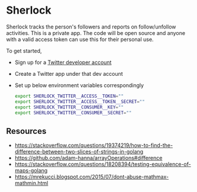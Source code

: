# Sherlock

Sherlock tracks the person's followers and reports on follow/unfollow activities. This is a private app. The code will be open source and anyone with a valid access token can use this for their personal use.

To get started,

 - Sign up for a [Twitter developer account](https://developer.twitter.com/en/apply-for-access.html)
 - Create a Twitter app under that dev account
 - Set up below environment variables correspondingly
 
    ```bash
    export SHERLOCK_TWITTER__ACCESS__TOKEN=""
    export SHERLOCK_TWITTER__ACCESS__TOKEN__SECRET=""
    export SHERLOCK_TWITTER__CONSUMER__KEY=""
    export SHERLOCK_TWITTER__CONSUMER__SECRET=""
    ```

## Resources

 - https://stackoverflow.com/questions/19374219/how-to-find-the-difference-between-two-slices-of-strings-in-golang
 - https://github.com/adam-hanna/arrayOperations#difference
 - https://stackoverflow.com/questions/18208394/testing-equivalence-of-maps-golang
 - https://mrekucci.blogspot.com/2015/07/dont-abuse-mathmax-mathmin.html
